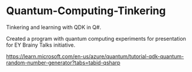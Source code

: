 # Quantum-Computing-Tinkering
Tinkering and learning with QDK in Q#.

Created a program with quantum computing experiments for presentation for EY Brainy Talks initiative.

https://learn.microsoft.com/en-us/azure/quantum/tutorial-qdk-quantum-random-number-generator?tabs=tabid-qsharp
